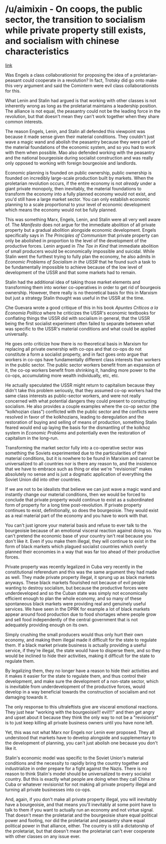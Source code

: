 # /u/aimixin - On coops, the public sector, the transition to socialism while private property still exists, and socialism with chinese characteristics

[link](https://www.reddit.com/r/GenZhou/comments/pzcwzr/apparently_president_xi_does_not_believe_in/hf0bnv0/)

Was Engels a class collaborationist for proposing the idea of a proletarian-peasant could cooperate in a revolution? In fact, Trotsky did go onto make this very argument and said the Comintern were evil class collaborationists for this.

What Lenin and Stalin had argued is that working with other classes is not inherently wrong as long as the proletariat maintains a leadership position. The alliance is not equal, the peasantry could not be the leading force in the revolution, but that doesn't mean they can't work together when they share common interests.

The reason Engels, Lenin, and Stalin all defended this viewpoint was because it made sense given their material conditions. They couldn't just wave a magic wand and abolish the peasantry because they were part of the material foundations of the economic system, and so you had to work with them when possible. Mao also defended working with the peasantry and the national bourgeoisie during socialist construction and was really only opposed to working with foreign bourgeoisie and landlords.

Economic planning is founded on public ownership, public ownership is founded on incredibly large-scale production built by markets. When the proletarian revolution occurs, if the entire economy is not _already_ under a giant private monopoly, then inevitably, the material foundations to transform the economy into a fully planned economy would not exist, and you'd still have a large market sector. You can only establish economic planning to a scale proportional to your level of economic development which means the economy would not be fully planned.

This was something Marx, Engels, Lenin, and Stalin were all very well aware of. The _Manifesto_ does not argue for the immediate abolition of all private property but a gradual abolition alongside economic development. Engels specifically says in _The Principles of Communism_ that private property can only be abolished in proportion to the level of the development of the productive forces. Lenin argued in _The Tax in Kind_ that immediate abolition of small producers would be economically impossible and suicidal. While Stalin went the furthest trying to fully plan the economy, he also admits in _Economic Problems of Socialism in the USSR_ that he found such a task to be fundamentally impossible to achieve because of the low level of development of the USSR and that some markets had to remain.

Stalin had the additional idea of taking those market elements and transforming them into worker co-operatives in order to get rid of bourgeois ownership. However, there really is no theoretical basis for this in Marxism but just a strategy Stalin thought was useful in the USSR at the time.

Che Guevara wrote a good critique of this in his book _Apuntes Críticos a la Economía Política_ where he criticizes the USSR's economic textbooks for conflating things the USSR did with socialism in general, that the USSR being the first socialist experiment often failed to separate between what was specific to the USSR's material conditions and what could be applied universally.

He goes onto criticize how there is no theoretical basis in Marxism for replacing all private ownership with co-ops and that co-ops do not constitute a form a socialist property, and in fact goes onto argue that workers in co-ops have fundamentally different class interests than workers in the public sector. The public sector workers benefit from an expansion of it, the co-op workers benefit from shrinking it, handing more power to the co-ops, accumulating more wealth individually, etc, etc.

He actually speculated the USSR might return to capitalism because they didn't take this problem seriously, that they assumed co-op workers had the same class interests as public-sector workers, and were not really concerned with what potential dangers they could present to constructing socialism. He also provides a couple examples where the co-op sector (the "kolkhozian class") conflicted with the public sector and the conflicts were resolved in favor of the kolkhozians, leading to deregulation and the restoration of buying and selling of means of production, something Stalin feared would end up laying the basis for the dismantling of the kolkhoz system in _Economic Problems_ and potentially even the restoration of capitalism in the long-run.

Transforming the market sector fully into a co-operative sector was something the Soviets experimented due to the particularities of their material conditions, but it is nowhere to be found in Marxism and cannot be universalized to all countries nor is there any reason to, and the insistence that we have to embrace such as thing or else we're "revisionist" makes absolutely no sense and is just a dogmatic application of everything the Soviet Union did into other countries.

If we are not to be idealists that believe we can just wave a magic wand and instantly change our material conditions, then we would be forced to conclude that private property would continue to exist as a subordinated form of property for a long time post-revolution. If private property continues to exist, definitionally, so does the bourgeoisie. They would exist as a real material part of the economy and you have to work with that.

You can't just ignore your material basis and refuse to ever talk to the bourgeoisie because of an emotional visceral reaction against doing so. You can't pretend the economic base of your country isn't real because you don't like it. Even if you make them illegal, they will continue to exist in the form of black markets which plagued socialist countries which overly planned their economies in a way that was far too ahead of their productive forces.

Private property was recently legalized in Cuba very recently in the constitutional referendum and this was the same argument they had made as well. They made private property illegal, it sprung up as black markets anyways. These black markets flourished not because of evil people wanting to destroy socialism, but because the productive forces were underdeveloped and so the Cuban state was simply not economically efficient enough to plan the whole economy, and so many of these spontaneous black markets were providing real and genuinely useful services. We have seen in the DPRK for example a lot of black markets appear around food production due to food shortages where people grow and sell food independently of the central government that is not adequately providing enough on its own.

Simply crushing the small producers would thus only hurt their own economy, and making them illegal made it difficult for the state to regulate them. If a black market private business is actually providing a useful service, if they're illegal, the state would have to disperse them, and so they would be inclined to hide their activities, making it difficult for the state to regulate them.

By legalizing them, they no longer have a reason to hide their activities and it makes it easier for the state to regulate them, and thus control their development, and make sure the development of a non-state sector, which is inevitable from underdevelopment of the productive forces, would develop in a way beneficial towards the construction of socialism and not damaging towards it.

The only response to this ultraleftists give are visceral emotional reactions. They just hear "working with the bourgeoisie!!! evil!!!" and then get angry and upset about it because they think the only way to not be a "revisionist" is to just keep killing all private business owners until you have none left.

Yet, this was not what Marx nor Engels nor Lenin ever proposed. They all understood that markets have to develop alongside and supplementary to the development of planning, you can't just abolish one because you don't like it.

Stalin's economic model was specific to the Soviet Union's material conditions and the necessity to rapidly bring the country together and industrialize in order prepare for a fight against the Nazis. There is no reason to think Stalin's model should be universalized to every socialist country. But this is exactly what people are doing when they call China or Cuba or whatever revisionist for not making all private property illegal and turning all private businesses into co-ops.

And, again, if you don't make all private property illegal, you will inevitably have a bourgeoisie, and that means you'll inevitably at some point have to talk to them if you want to actually run an economy and not virtue signal. That doesn't mean the proletariat and the bourgeoisie share equal political power and footing, nor did the proletariat and peasantry share equal political power in that alliance, either. The country is still a dictatorship of the proletariat, but that doesn't mean the proletariat can't ever cooperate with other classes on any issue ever.
